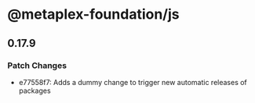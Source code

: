 # @metaplex-foundation/js

## 0.17.9

### Patch Changes

- e77558f7: Adds a dummy change to trigger new automatic releases of packages
